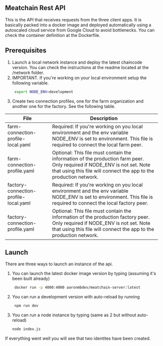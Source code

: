## Meatchain Rest API

This is the API that receives requests from the three client apps. It is basically packed into a docker image and deployed automatically using a autoscaled cloud service from Google Cloud to avoid bottlenecks.
You can check the container definition at the Dockerfile.

## Prerequisites

1. Launch a local network instance and deploy the latest chaincode version. You can check the instructions at the readme located at the /network folder.
2. IMPORTANT. If you're working on your local environment setup the following variable.
   ```bash
    export NODE_ENV=development
    ```
3. Create two connection profiles, one for the farm organization and another one for the factory. See the following table.

| File                                  | Description                                                                                                                                                                                      |
|---------------------------------------|--------------------------------------------------------------------------------------------------------------------------------------------------------------------------------------------------|
| farm-connection-profile-local.yaml    | Required: If you're working on you local environment and the env variable NODE_ENV is set to environment. This file is required to connect the local farm peer.                                  |
| farm-connection-profile.yaml          | Optional: This file must contain the information of the production farm peer. Only required if NODE_ENV is not set. Note that using this file will connect the app to the production network.    |
| factory-connection-profile-local.yaml | Required: If you're working on you local environment and the env variable NODE_ENV is set to environment. This file is required to connect the local factory peer.                               |
| factory-connection-profile.yaml       | Optional: This file must contain the information of the production factory peer. Only required if NODE_ENV is not set. Note that using this file will connect the app to the production network. |

## Launch

There are three ways to launch an instance of the api. 
1. You can launch the latest docker image version by typing (assuming it's been built already)
   
   ```bash
    docker run -p 4000:4000 aaronmbdev/meatchain-server:latest
    ```
2. You can run a development version with auto-reload by running

   ```bash
    npm run dev
    ```
3. You can run a node instance by typing (same as 2 but without auto-reload)

    ```bash
    node index.js
    ```

If everything went well you will see that two identites have been created.
